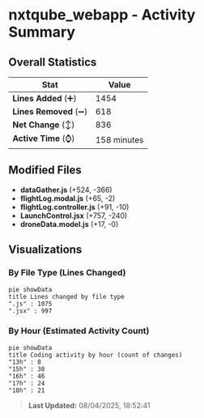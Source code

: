 # nxtqube_webapp - Activity Summary 

## Overall Statistics

| Stat                   | Value                                                             |
| ---------------------- | ----------------------------------------------------------------- |
| **Lines Added** (➕)   | 1454                                          |
| **Lines Removed** (➖) | 618                                        |
| **Net Change** (↕)    | 836                |
| **Active Time** (⌚)   | 158 minutes |


## Modified Files
- **dataGather.js** (+524, -366)
- **flightLog.modal.js** (+65, -2)
- **flightLog.controller.js** (+91, -10)
- **LaunchControl.jsx** (+757, -240)
- **droneData.model.js** (+17, -0)

## Visualizations

### By File Type (Lines Changed)

```mermaid
pie showData
title Lines changed by file type
".js" : 1075
".jsx" : 997
```

### By Hour (Estimated Activity Count)

```mermaid
pie showData
title Coding activity by hour (count of changes)
"13h" : 8
"15h" : 30
"16h" : 46
"17h" : 24
"18h" : 21
```


> **Last Updated:** 08/04/2025, 18:52:41